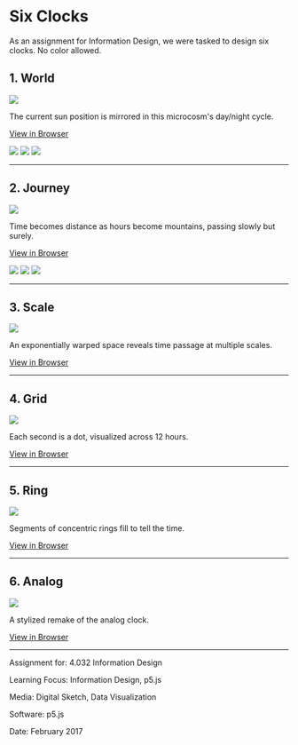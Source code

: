 # Six Clocks

As an assignment for Information Design, we were tasked to design six clocks. No color allowed.


## 1. World
![](World/WorldAnim.gif)

The current sun position is mirrored in this microcosm's day/night cycle.

[View in Browser](https://willy-vvu.github.io/SixClocks/World)

![](World/World1.png)
![](World/World2.png)
![](World/World3.png)

---

## 2. Journey

![](Journey/JourneyAnim.gif)

Time becomes distance as hours become mountains, passing slowly but surely.

[View in Browser](https://willy-vvu.github.io/SixClocks/Journey)

![](Journey/Journey1.png)
![](Journey/Journey2.png)
![](Journey/Journey3.png)

---

## 3. Scale

![](ScaleClock/ScaleClock1.png)

An exponentially warped space reveals time passage at multiple scales.

[View in Browser](https://willy-vvu.github.io/SixClocks/ScaleClock)

---

## 4. Grid

![](Clock04/Clock04.png)

Each second is a dot, visualized across 12 hours.

[View in Browser](https://willy-vvu.github.io/SixClocks/Clock04)

---

## 5. Ring

![](Clock06/Clock06.png)

Segments of concentric rings fill to tell the time.

[View in Browser](https://willy-vvu.github.io/SixClocks/Clock06)

---

## 6. Analog

![](Clock12/Clock12.png)

A stylized remake of the analog clock.

[View in Browser](https://willy-vvu.github.io/SixClocks/Clock12)

---

Assignment for: 4.032 Information Design

Learning Focus: Information Design, p5.js

Media: Digital Sketch, Data Visualization

Software: p5.js

Date: February 2017
